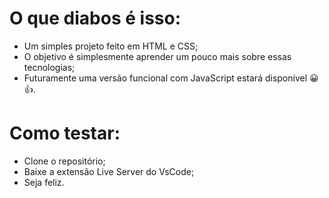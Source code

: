# O que diabos é isso: 
- Um simples projeto feito em HTML e CSS;
- O objetivo é simplesmente aprender um pouco mais sobre essas tecnologias;
- Futuramente uma versão funcional com JavaScript estará disponível 😀👍.


# Como testar: 
- Clone o repositório;
- Baixe a extensão Live Server do VsCode;
- Seja feliz.
